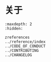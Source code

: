 # 关于

```{toctree}
:maxdepth: 2
:hidden:

zreferences
../reference/index
../CODE_OF_CONDUCT
../CONTRIBUTING
../CHANGELOG
```
